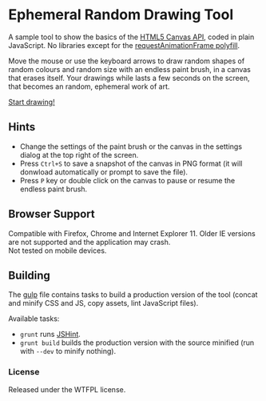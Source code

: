 # Ephemeral Random Drawing Tool
A sample tool to show the basics of the [HTML5 Canvas API](https://developer.mozilla.org/en-US/docs/Web/API/Canvas_API),
coded in plain JavaScript. No libraries except for the [requestAnimationFrame polyfill](https://gist.github.com/paulirish/1579671).

Move the mouse or use the keyboard arrows to draw random shapes of random colours and random size
with an endless paint brush, in a canvas that erases itself. Your drawings while lasts a few seconds
on the screen, that becomes an random, ephemeral work of art.

[Start drawing!](https://raohmaru.com/lab/js/erdt/)

## Hints
+ Change the settings of the paint brush or the canvas in the settings dialog at the top right of the screen.
+ Press `Ctrl+S` to save a snapshot of the canvas in PNG format (it will donwload automatically or
prompt to save the file).
+ Press `P` key or double click on the canvas to pause or resume the endless paint brush.

## Browser Support
Compatible with Firefox, Chrome and Internet Explorer 11. Older IE versions are not supported and the
application may crash.  
Not tested on mobile devices.

## Building
The [gulp](http://gulpjs.com/) file contains tasks to build a production version of the tool (concat
and minify CSS and JS, copy assets, lint JavaScript files).

Available tasks:
+ `grunt` runs [JSHint](http://jshint.com/about/).
+ `grunt build` builds the production version with the source minified (run with `--dev` to minify
nothing).

### License
Released under the WTFPL license.
